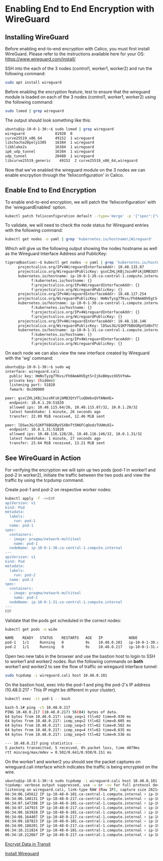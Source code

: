 # Enabling End to End Encryption with WireGuard

## Installing WireGuard

Before enabling end-to-end encryption with Calico, you must first install WireGuard. Please refer to the instructions available here for your OS: https://www.wireguard.com/install/

SSH into the each of the 3 nodes (control1, worker1, worker2) and run the following command:
```bash
sudo apt install wireguard
```

Before enabling the encryption feature, test to ensure that the wireguard module is loaded on each of the 3 nodes (control1, worker1, worker2) using the following command:

```bash
sudo lsmod | grep wireguard
```

The output should look something like this:

```bash
ubuntu@ip-10-0-1-30:~$ sudo lsmod | grep wireguard
wireguard              81920  0
curve25519_x86_64      49152  1 wireguard
libchacha20poly1305    16384  1 wireguard
libblake2s             16384  1 wireguard
ip6_udp_tunnel         16384  1 wireguard
udp_tunnel             20480  1 wireguard
libcurve25519_generic    49152  2 curve25519_x86_64,wireguard
```

Now that we've enabled the wireguard module on the 3 nodes we can enable encrpytion through the 'felixconfiguration' in Calico.

## Enable End to End Encryption

To enable end-to-end encryption, we will patch the 'felixconfiguration' with the 'wireguardEnabled' option.

```bash
kubectl patch felixconfiguration default --type='merge' -p '{"spec":{"wireguardEnabled":true}}'
```

To validate, we will need to check the node status for Wireguard entries with the following command:

```bash
kubectl get nodes -o yaml | grep 'kubernetes.io/hostname\|Wireguard'
```

Which will give us the following output showing the nodes hostname as well as the Wireguard Interface Address and PublicKey:

```bash
tigera@bastion:~$ kubectl get nodes -o yaml | grep 'kubernetes.io/hostname\|Wireguard'
      projectcalico.org/IPv4WireguardInterfaceAddr: 10.48.115.87
      projectcalico.org/WireguardPublicKey: gsxCZHLjKBjJozxRFiKjbMB3QtVTluQDmbvQVfANmXE=
      kubernetes.io/hostname: ip-10-0-1-20.ca-central-1.compute.internal
            f:kubernetes.io/hostname: {}
            f:projectcalico.org/IPv4WireguardInterfaceAddr: {}
            f:projectcalico.org/WireguardPublicKey: {}
      projectcalico.org/IPv4WireguardInterfaceAddr: 10.48.127.254
      projectcalico.org/WireguardPublicKey: HmNsTyzg7TKvs/Fh0AmA0VEgtS+Ij6xBHqvzXO5VfmA=
      kubernetes.io/hostname: ip-10-0-1-30.ca-central-1.compute.internal
            f:kubernetes.io/hostname: {}
            f:projectcalico.org/IPv4WireguardInterfaceAddr: {}
            f:projectcalico.org/WireguardPublicKey: {}
      projectcalico.org/IPv4WireguardInterfaceAddr: 10.48.116.146
      projectcalico.org/WireguardPublicKey: lDSws3G/G1KP76BGGRpVSXBnTt5N6FCqOodzTUUWs0I=
      kubernetes.io/hostname: ip-10-0-1-31.ca-central-1.compute.internal
            f:kubernetes.io/hostname: {}
            f:projectcalico.org/IPv4WireguardInterfaceAddr: {}
            f:projectcalico.org/WireguardPublicKey: {}
```

On each node we can also view the new interface created by Wireguard with the 'wg' command:

```bash
ubuntu@ip-10-0-1-30:~$ sudo wg
interface: wireguard.cali
  public key: HmNsTyzg7TKvs/Fh0AmA0VEgtS+Ij6xBHqvzXO5VfmA=
  private key: (hidden)
  listening port: 51820
  fwmark: 0x200000

peer: gsxCZHLjKBjJozxRFiKjbMB3QtVTluQDmbvQVfANmXE=
  endpoint: 10.0.1.20:51820
  allowed ips: 10.48.115.64/26, 10.48.115.87/32, 10.0.1.20/32
  latest handshake: 1 minute, 26 seconds ago
  transfer: 22.09 MiB received, 12.46 MiB sent

peer: lDSws3G/G1KP76BGGRpVSXBnTt5N6FCqOodzTUUWs0I=
  endpoint: 10.0.1.31:51820
  allowed ips: 10.48.116.128/26, 10.48.116.146/32, 10.0.1.31/32
  latest handshake: 1 minute, 27 seconds ago
  transfer: 23.64 MiB received, 13.21 MiB sent
```

## See WireGuard in Action

For verifying the encryption we will spin up two pods (pod-1 in worker1 and pod-2 in worker2), initiate the traffic between the two pods and view the traffic by using the tcpdump command.

Create pod-1 and pod-2 on respective worker nodes:
```bash
kubectl apply -f -<<EOF
apiVersion: v1
kind: Pod
metadata:
  labels:
    run: pod-1
  name: pod-1
spec:
  containers:
  - image: praqma/network-multitool
    name: pod-1
  nodeName: ip-10-0-1-30.ca-central-1.compute.internal
---
apiVersion: v1
kind: Pod
metadata:
  labels:
    run: pod-2
  name: pod-2
spec:
  containers:
  - image: praqma/network-multitool
    name: pod-2
  nodeName: ip-10-0-1-31.ca-central-1.compute.internal
---
EOF
```
Validate that the pods got scheduled in the correct nodes:
```bash
kubectl get pods -o wide
```
```bash
NAME    READY   STATUS    RESTARTS   AGE   IP            NODE                                         NOMINATED NODE   READINESS GATES
pod-1   1/1     Running   0          9s    10.48.0.101   ip-10-0-1-30.ca-central-1.compute.internal   <none>           <none>
pod-2   1/1     Running   0          9s    10.48.0.217   ip-10-0-1-31.ca-central-1.compute.internal   <none>           <none>
```
Open two new tabs in the browser and use the bastion host to login to SSH to worker1 and worker2 nodes.
Run the following commands on **both** worker1 and worker2 to see the flow of traffic on wiregaurd interface tunnel:
```bash
sudo tcpdump -i wireguard.cali host 10.48.0.101
```
On the bastion host, exec into the pod-1 and ping the pod-2's IP address (10.48.0.217 - This IP might be different in your cluster).
```bash
kubectl exec -it pod-1 -- bash
```
```bash
bash-5.1# ping -c5 10.48.0.217
PING 10.48.0.217 (10.48.0.217) 56(84) bytes of data.
64 bytes from 10.48.0.217: icmp_seq=1 ttl=62 time=0.930 ms
64 bytes from 10.48.0.217: icmp_seq=2 ttl=62 time=0.605 ms
64 bytes from 10.48.0.217: icmp_seq=3 ttl=62 time=0.502 ms
64 bytes from 10.48.0.217: icmp_seq=4 ttl=62 time=0.635 ms
64 bytes from 10.48.0.217: icmp_seq=5 ttl=62 time=0.536 ms

--- 10.48.0.217 ping statistics ---
5 packets transmitted, 5 received, 0% packet loss, time 4079ms
rtt min/avg/max/mdev = 0.502/0.641/0.930/0.151 ms
```
On the worker1 and worker2 you should see the packet captures on wireguard.cali interface which indicates the traffic is being encrypted on the wire.
```bash
ubuntu@ip-10-0-1-30:~$ sudo tcpdump -i wireguard.cali host 10.48.0.101
tcpdump: verbose output suppressed, use -v or -vv for full protocol decode
listening on wireguard.cali, link-type RAW (Raw IP), capture size 262144 bytes
06:34:06.145612 IP ip-10-48-0-101.ca-central-1.compute.internal > ip-10-48-0-217.ca-central-1.compute.internal: ICMP echo request, id 26, seq 1, length 64
06:34:06.148131 IP ip-10-48-0-217.ca-central-1.compute.internal > ip-10-48-0-101.ca-central-1.compute.internal: ICMP echo reply, id 26, seq 1, length 64
06:34:07.147298 IP ip-10-48-0-101.ca-central-1.compute.internal > ip-10-48-0-217.ca-central-1.compute.internal: ICMP echo request, id 26, seq 2, length 64
06:34:07.147915 IP ip-10-48-0-217.ca-central-1.compute.internal > ip-10-48-0-101.ca-central-1.compute.internal: ICMP echo reply, id 26, seq 2, length 64
06:34:08.163928 IP ip-10-48-0-101.ca-central-1.compute.internal > ip-10-48-0-217.ca-central-1.compute.internal: ICMP echo request, id 26, seq 3, length 64
06:34:08.164407 IP ip-10-48-0-217.ca-central-1.compute.internal > ip-10-48-0-101.ca-central-1.compute.internal: ICMP echo reply, id 26, seq 3, length 64
06:34:09.187823 IP ip-10-48-0-101.ca-central-1.compute.internal > ip-10-48-0-217.ca-central-1.compute.internal: ICMP echo request, id 26, seq 4, length 64
06:34:09.188201 IP ip-10-48-0-217.ca-central-1.compute.internal > ip-10-48-0-101.ca-central-1.compute.internal: ICMP echo reply, id 26, seq 4, length 64
06:34:10.211824 IP ip-10-48-0-101.ca-central-1.compute.internal > ip-10-48-0-217.ca-central-1.compute.internal: ICMP echo request, id 26, seq 5, length 64
06:34:10.212667 IP ip-10-48-0-217.ca-central-1.compute.internal > ip-10-48-0-101.ca-central-1.compute.internal: ICMP echo reply, id 26, seq 5, length 64
```
[Encrypt Data in Transit](https://docs.tigera.io/compliance/encrypt-cluster-pod-traffic)

[Install Wireguard](https://www.wireguard.com/install/)
